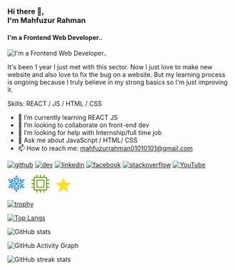 ### Hi there 👋, <br>I'm **Mahfuzur Rahman**
#### I'm a Frontend Web Developer..
![I'm a Frontend Web Developer..](https://cutewallpaper.org/21/developer-wallpaper/100-High-Quality-Desktop-Wallpapers-for-Web-Designers-.png)

It's been 1 year I just met with this sector. Now I just love to make new website and also love to fix the bug on a website. But my learning process is ongoing because I truly believe in my strong basics so I'm just improving it.

Skills:   REACT / JS / HTML / CSS

- 🌱 I’m currently learning REACT JS 
- 👯 I’m looking to collaborate on front-end dev 
- 🤔 I’m looking for help with Internship/full time job 
- 💬 Ask me about JavaScript / HTML/ CSS  
- 📫 How to reach me: mahfuzurrahman01010101@gmail.com 


[<img src='https://cdn.jsdelivr.net/npm/simple-icons@3.0.1/icons/github.svg' alt='github' height='40'>](https://github.com/mahfuzurrahman01)  [<img src='https://cdn.jsdelivr.net/npm/simple-icons@3.0.1/icons/hashnode.svg' alt='dev' height='40'>](mahfuz01)  [<img src='https://cdn.jsdelivr.net/npm/simple-icons@3.0.1/icons/linkedin.svg' alt='linkedin' height='40'>](https://www.linkedin.com/in/mahfuzur-rahman01/)  [<img src='https://cdn.jsdelivr.net/npm/simple-icons@3.0.1/icons/facebook.svg' alt='facebook' height='40'>](https://www.facebook.com/abir.hossin.313)  [<img src='https://cdn.jsdelivr.net/npm/simple-icons@3.0.1/icons/stackoverflow.svg' alt='stackoverflow' height='40'>](https://stackoverflow.com/users/muhammad-mahfuzur-rahman)  [<img src='https://cdn.jsdelivr.net/npm/simple-icons@3.0.1/icons/youtube.svg' alt='YouTube' height='40'>](https://www.youtube.com/channel/UCAJ5N5N4D3WtVph5CXKiACg)  

<a href='https://archiveprogram.github.com/'><img src='https://raw.githubusercontent.com/acervenky/animated-github-badges/master/assets/acbadge.gif' width='40' height='40'></a> <a href='https://docs.github.com/en/developers'><img src='https://raw.githubusercontent.com/acervenky/animated-github-badges/master/assets/devbadge.gif' width='40' height='40'></a> <a href='https://stars.github.com/'><img src='https://raw.githubusercontent.com/acervenky/animated-github-badges/master/assets/starbadge.gif' width='35' height='35'></a> 

[![trophy](https://github-profile-trophy.vercel.app/?username=mahfuzurrahman01)](https://github.com/ryo-ma/github-profile-trophy)

[![Top Langs](https://github-readme-stats.vercel.app/api/top-langs/?username=mahfuzurrahman01)](https://github.com/anuraghazra/github-readme-stats)

![GitHub stats](https://github-readme-stats.vercel.app/api?username=mahfuzurrahman01&show_icons=true)  

![GitHub Activity Graph](https://activity-graph.herokuapp.com/graph?username=mahfuzurrahman01)  

![GitHub streak stats](https://github-readme-streak-stats.herokuapp.com/?user=mahfuzurrahman01)  



